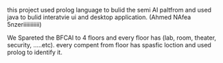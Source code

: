 this project used prolog language to bulid the semi AI paltfrom 
and used java  to bulid interatvie ui and desktop application. 
(Ahmed NAfea 5nzeriiiiiiiiiii)




We Spareted the BFCAI to 4 floors and every floor  has (lab, room, theater, security, .....etc).
every compent from floor has spasfic loction and used prolog to identify it.





